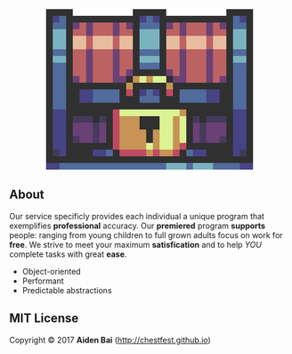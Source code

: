 <html><a href="https://chestfest.github.io/" target="_blank"><div align="center"><img src="/Display/Images/ChestFest.gif" style="w3-image" id="img" alt="Chest"></div></a></html>

## About
Our service specificly provides each individual a unique program that exemplifies **professional** accuracy. Our **premiered** program **supports** people: ranging from young children to full grown adults focus on work for **free**. We strive to meet your maximum **satisfication** and to help *YOU* complete tasks with great **ease**.

- Object-oriented
- Performant
- Predictable abstractions

## MIT License
Copyright © 2017 **Aiden Bai** (http://chestfest.github.io)

